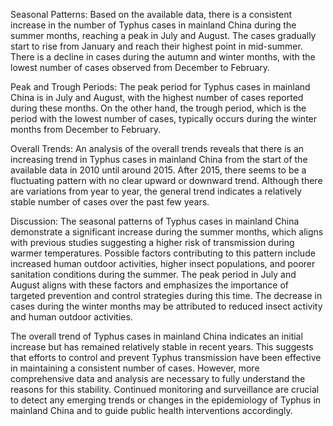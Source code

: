Seasonal Patterns: 
Based on the available data, there is a consistent increase in the number of Typhus cases in mainland China during the summer months, reaching a peak in July and August. The cases gradually start to rise from January and reach their highest point in mid-summer. There is a decline in cases during the autumn and winter months, with the lowest number of cases observed from December to February.

Peak and Trough Periods: 
The peak period for Typhus cases in mainland China is in July and August, with the highest number of cases reported during these months. On the other hand, the trough period, which is the period with the lowest number of cases, typically occurs during the winter months from December to February.

Overall Trends: 
An analysis of the overall trends reveals that there is an increasing trend in Typhus cases in mainland China from the start of the available data in 2010 until around 2015. After 2015, there seems to be a fluctuating pattern with no clear upward or downward trend. Although there are variations from year to year, the general trend indicates a relatively stable number of cases over the past few years.

Discussion: 
The seasonal patterns of Typhus cases in mainland China demonstrate a significant increase during the summer months, which aligns with previous studies suggesting a higher risk of transmission during warmer temperatures. Possible factors contributing to this pattern include increased human outdoor activities, higher insect populations, and poorer sanitation conditions during the summer. The peak period in July and August aligns with these factors and emphasizes the importance of targeted prevention and control strategies during this time. The decrease in cases during the winter months may be attributed to reduced insect activity and human outdoor activities.

The overall trend of Typhus cases in mainland China indicates an initial increase but has remained relatively stable in recent years. This suggests that efforts to control and prevent Typhus transmission have been effective in maintaining a consistent number of cases. However, more comprehensive data and analysis are necessary to fully understand the reasons for this stability. Continued monitoring and surveillance are crucial to detect any emerging trends or changes in the epidemiology of Typhus in mainland China and to guide public health interventions accordingly.